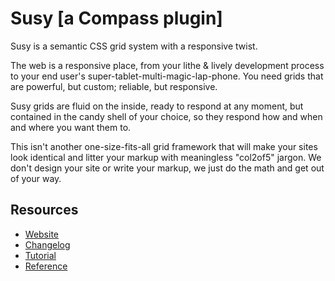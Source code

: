 # Susy [a Compass plugin]

Susy is a semantic CSS grid system with a responsive twist.

The web is a responsive place, 
from your lithe & lively development process 
to your end user's super-tablet-multi-magic-lap-phone. 
You need grids that are powerful, but custom; 
reliable, but responsive.

Susy grids are fluid on the inside, 
ready to respond at any moment, 
but contained in the candy shell of your choice, 
so they respond how and when and where you want them to.

This isn't another one-size-fits-all grid framework 
that will make your sites look identical 
and litter your markup with meaningless "col2of5" jargon.
We don't design your site or write your markup,
we just do the math and get out of your way.

## Resources
- [Website](http://susy.oddbird.net)
- [Changelog](https://github.com/ericam/susy/blob/master/CHANGELOG.mkdn)
- [Tutorial](https://github.com/ericam/susy/blob/master/docs/source/guides/getting-started.html.md)
- [Reference](https://github.com/ericam/susy/blob/master/docs/source/guides/reference.html.md#basic-usage)
